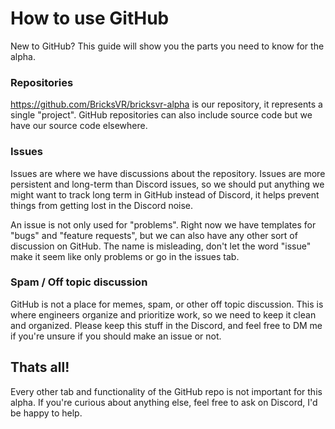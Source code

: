 # How to use GitHub

New to GitHub? This guide will show you the parts you need to know for the alpha.

### Repositories

https://github.com/BricksVR/bricksvr-alpha is our repository, it represents a single "project". GitHub repositories can also include source code but we have our source code elsewhere.

### Issues

Issues are where we have discussions about the repository. Issues are more persistent and long-term than Discord issues, so we should put anything we might want to track long term in GitHub instead of Discord, it helps prevent things from getting lost in the Discord noise.

An issue is not only used for "problems". Right now we have templates for "bugs" and "feature requests", but we can also have any other sort of discussion on GitHub. The name is misleading, don't let the word "issue" make it seem like only problems or go in the issues tab.

### Spam / Off topic discussion

GitHub is not a place for memes, spam, or other off topic discussion. This is where engineers organize and prioritize work, so we need to keep it clean and organized. Please keep this stuff in the Discord, and feel free to DM me if you're unsure if you should make an issue or not.

## Thats all!

Every other tab and functionality of the GitHub repo is not important for this alpha. If you're curious about anything else, feel free to ask on Discord, I'd be happy to help.
